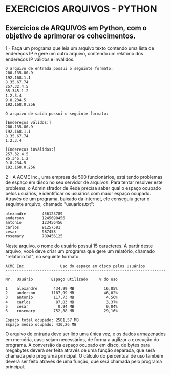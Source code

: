 
# EXERCICIOS ARQUIVOS - PYTHON

## Exercicios de ARQUIVOS em Python, com o objetivo de aprimorar os cohecimentos.

1 - Faça um programa que leia um arquivo texto contendo uma lista de endereços IP e gere um outro arquivo, contendo um relatório dos endereços IP válidos e inválidos.

    O arquivo de entrada possui o seguinte formato:
    200.135.80.9
    192.168.1.1
    8.35.67.74
    257.32.4.5
    85.345.1.2
    1.2.3.4
    9.8.234.5
    192.168.0.256

    O arquivo de saída possui o seguinte formato:

    [Endereços válidos:]
    200.135.80.9
    192.168.1.1
    8.35.67.74
    1.2.3.4

    [Endereços inválidos:]
    257.32.4.5
    85.345.1.2
    9.8.234.5
    192.168.0.256

2 - A ACME Inc., uma empresa de 500 funcionários, está tendo problemas de espaço em disco no seu servidor de arquivos. Para tentar resolver este problema, o Administrador de Rede precisa saber qual o espaço ocupado pelos usuários, e identificar os usuários com maior espaço ocupado. Através de um programa, baixado da Internet, ele conseguiu gerar o seguinte arquivo, chamado "usuarios.txt":

    alexandre       456123789
    anderson        1245698456
    antonio         123456456
    carlos          91257581
    cesar           987458
    rosemary        789456125

Neste arquivo, o nome do usuário possui 15 caracteres. A partir deste arquivo, você deve criar um programa que gere um relatório, chamado "relatório.txt", no seguinte formato:

    ACME Inc.               Uso do espaço em disco pelos usuários    
    ------------------------------------------------------------------------
    Nr.  Usuário        Espaço utilizado     % do uso

    1    alexandre       434,99 MB             16,85%
    2    anderson       1187,99 MB             46,02%
    3    antonio         117,73 MB              4,56%
    4    carlos           87,03 MB              3,37%
    5    cesar             0,94 MB              0,04%
    6    rosemary        752,88 MB             29,16%

    Espaço total ocupado: 2581,57 MB
    Espaço médio ocupado: 430,26 MB

O arquivo de entrada deve ser lido uma única vez, e os dados armazenados em memória, caso sejam necessários, de forma a agilizar a execução do programa. A conversão da espaço ocupado em disco, de bytes para megabytes deverá ser feita através de uma função separada, que será chamada pelo programa principal. O cálculo do percentual de uso também deverá ser feito através de uma função, que será chamada pelo programa principal.